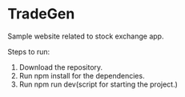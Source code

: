 # TradeGen
Sample website related to stock exchange app.

Steps to run:
1) Download the repository.
2) Run npm install for the dependencies.
3) Run npm run dev(script for starting the project.)
